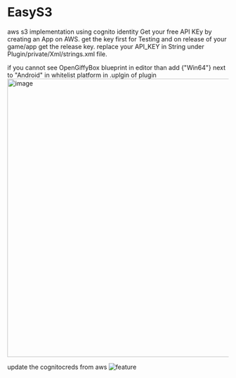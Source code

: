 # EasyS3
aws s3 implementation using cognito identity
Get your free API KEy by creating an App on AWS. get the key first for Testing and on release of your game/app get the release key.
replace your API_KEY in String under Plugin/private/Xml/strings.xml file.

if you cannot see OpenGiffyBox blueprint in editor than add {"Win64"} next to "Android" in whitelist platform in .uplgin of plugin
<img width="635" alt="image" src="https://github.com/MikeUE4/EasyS3/assets/37648290/394b741e-3386-49a6-bb53-28f6e7833312">


update the cognitocreds from aws
![feature](https://github.com/MikeUE4/EasyS3/assets/37648290/272a2941-715b-4fbb-93e1-5ba3ddb665e4)
